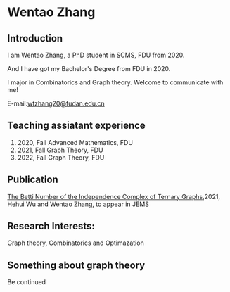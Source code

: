# Wentao Zhang

## Introduction

I am Wentao Zhang, a PhD student in SCMS, FDU from 2020. 

And I have got my Bachelor's Degree from FDU in 2020. 

I major in Combinatorics and Graph theory. Welcome to communicate with me!

E-mail:wtzhang20@fudan.edu.cn

## Teaching assiatant experience 
1. 2020, Fall Advanced Mathematics, FDU
2. 2021, Fall Graph Theory, FDU
3. 2022, Fall Graph Theory, FDU


## Publication
[The Betti Number of the Independence Complex of Ternary Graphs](https://arxiv.org/abs/2011.10939),2021, Hehui Wu and Wentao Zhang, to appear in JEMS


## Research Interests: 
Graph theory, Combinatorics and Optimazation 

## Something about graph theory
Be continued

